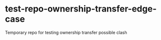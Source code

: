 # test-repo-ownership-transfer-edge-case

Temporary repo for testing ownership transfer possible clash
